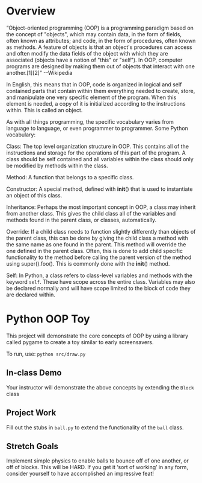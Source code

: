 # Overview
“Object-oriented programming (OOP) is a programming paradigm based on the concept of "objects", which may contain data, in the form of fields, often known as attributes; and code, in the form of procedures, often known as methods. A feature of objects is that an object's procedures can access and often modify the data fields of the object with which they are associated (objects have a notion of "this" or "self"). In OOP, computer programs are designed by making them out of objects that interact with one another.[1][2]” --Wikipedia

In English, this means that in OOP, code is organized in logical and self contained parts that contain within them everything needed to create, store, and manipulate one very specific element of the program.  When this element is needed, a copy of it is initialized according to the instructions within.  This is called an object.  

As with all things programming, the specific vocabulary varies from language to language, or even programmer to programmer.  Some Python vocabulary:

Class:  The top level organization structure in OOP.  This contains all of the instructions and storage for the operations of this part of the program.  A class should be self contained and all variables within the class should only be modified by methods within the class.

Method:  A function that belongs to a specific class.

Constructor:  A special method, defined with __init__() that is used to instantiate an object of this class.

Inheritance:  Perhaps the most important concept in OOP, a class may inherit from another class.  This gives the child class all of the variables and methods found in the parent class, or classes, automatically.  

Override:  If a child class needs to function slightly differently than objects of the parent class, this can be done by giving the child class a method with the same name as one found in the parent.  This method will override the one defined in the parent class.  Often, this is done to add child specific functionality to the method before calling the parent version of the method using super().foo().  This is commonly done with the __init__() method.

Self: In Python, a class refers to class-level variables and methods with the keyword `self`.  These have scope across the entire class.  Variables may also be declared normally and will have scope limited to the block of code they are declared within.

# Python OOP Toy
This project will demonstrate the core concepts of OOP by using a library called pygame to create a toy similar to early screensavers.  

To run, use: `python src/draw.py`

## In-class Demo
Your instructor will demonstrate the above concepts by extending the `Block` class

## Project Work
Fill out the stubs in `ball.py` to extend the functionality of the `ball` class.

## Stretch Goals
Implement simple physics to enable balls to bounce off of one another, or off of blocks.  This will be HARD.  If you get it ‘sort of working’ in any form, consider yourself to have accomplished an impressive feat!
